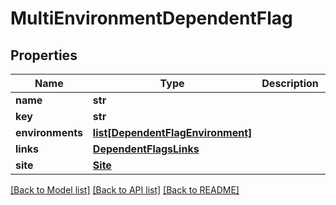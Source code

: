 # MultiEnvironmentDependentFlag

## Properties
Name | Type | Description | Notes
------------ | ------------- | ------------- | -------------
**name** | **str** |  | [optional] 
**key** | **str** |  | [optional] 
**environments** | [**list[DependentFlagEnvironment]**](DependentFlagEnvironment.md) |  | [optional] 
**links** | [**DependentFlagsLinks**](DependentFlagsLinks.md) |  | [optional] 
**site** | [**Site**](Site.md) |  | [optional] 

[[Back to Model list]](../README.md#documentation-for-models) [[Back to API list]](../README.md#documentation-for-api-endpoints) [[Back to README]](../README.md)


